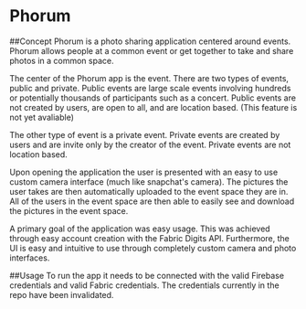 # Phorum

##Concept
Phorum is a photo sharing application centered around events. Phorum allows people at a common event or get together to take and share photos in a common space. 

The center of the Phorum app is the event. There are two types of events, public and private. Public events are large scale events involving hundreds or potentially thousands of participants such as a concert. Public events are not created by users, are open to all, and are location based. (This feature is not yet avaliable) 

The other type of event is a private event. Private events are created by users and are invite only by the creator of the event. Private events are not location based. 

Upon opening the application the user is presented with an easy to use custom camera interface (much like snapchat's camera). The pictures the user takes are then automatically uploaded to the event space they are in. All of the users in the event space are then able to easily see and download the pictures in the event space. 

A primary goal of the application was easy usage. This was achieved through easy account creation with the Fabric Digits API. Furthermore, the UI is easy and intuitive to use through completely custom camera and photo interfaces. 

##Usage
To run the app it needs to be connected with the valid Firebase credentials and valid Fabric credentials. The credentials currently in the repo have been invalidated. 
